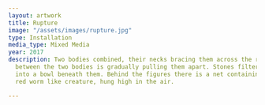 ```yaml
---
layout: artwork
title: Rupture
image: "/assets/images/rupture.jpg"
type: Installation
media_type: Mixed Media
year: 2017
description: Two bodies combined, their necks bracing them across the room. the tension
  between the two bodies is gradually pulling them apart. Stones filter down the bodies
  into a bowl beneath them. Behind the figures there is a net containing a knotted
  red worm like creature, hung high in the air.

---
```

